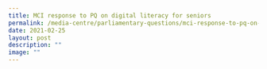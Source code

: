 ```yaml
---
title: MCI response to PQ on digital literacy for seniors
permalink: /media-centre/parliamentary-questions/mci-response-to-pq-on-digital-literacy-for-seniors/
date: 2021-02-25
layout: post
description: ""
image: ""
---
```

